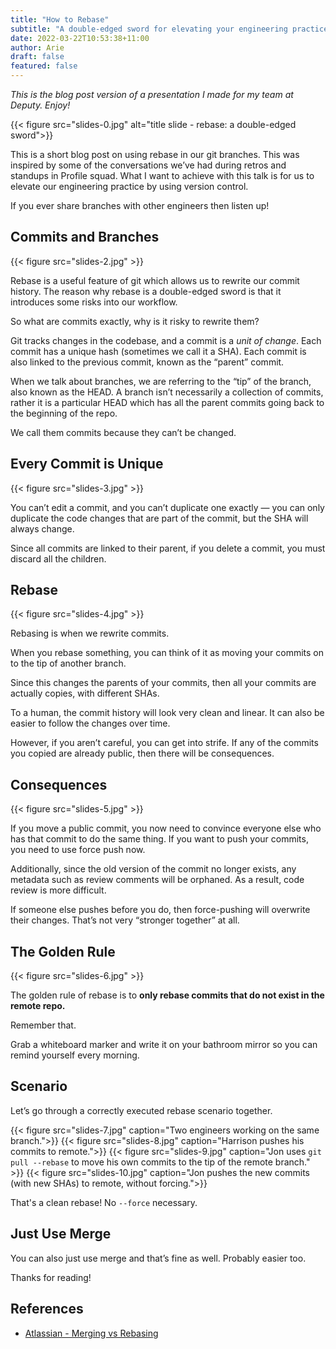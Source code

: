 ```yaml
---
title: "How to Rebase"
subtitle: "A double-edged sword for elevating your engineering practice with version control."
date: 2022-03-22T10:53:38+11:00
author: Arie
draft: false
featured: false
---
```


_This is the blog post version of a presentation I made for my team at Deputy. Enjoy!_

{{< figure src="slides-0.jpg" alt="title slide - rebase: a double-edged sword">}}

This is a short blog post on using rebase in our git branches. This was inspired by some of the conversations we’ve had during retros and standups in Profile squad. What I want to achieve with this talk is for us to elevate our engineering practice by using version control.

If you ever share branches with other engineers then listen up!

## Commits and Branches

{{< figure src="slides-2.jpg" >}}

Rebase is a useful feature of git which allows us to rewrite our commit history. The reason why rebase is a double-edged sword is that it introduces some risks into our workflow.

So what are commits exactly, why is it risky to rewrite them?

Git tracks changes in the codebase, and a commit is a *unit of change*. Each commit has a unique hash (sometimes we call it a SHA). Each commit is also linked to the previous commit, known as the “parent” commit.

When we talk about branches, we are referring to the “tip” of the branch, also known as the HEAD. A branch isn’t necessarily a collection of commits, rather it is a particular HEAD which has all the parent commits going back to the beginning of the repo.

We call them commits because they can’t be changed.

## Every Commit is Unique

{{< figure src="slides-3.jpg" >}}

You can’t edit a commit, and you can’t duplicate one exactly — you can only duplicate the code changes that are part of the commit, but the SHA will always change.

Since all commits are linked to their parent, if you delete a commit, you must discard all the children.

## Rebase

{{< figure src="slides-4.jpg" >}}

Rebasing is when we rewrite commits.

When you rebase something, you can think of it as moving your commits on to the tip of another branch.

Since this changes the parents of your commits, then all your commits are actually copies, with different SHAs.

To a human, the commit history will look very clean and linear. It can also be easier to follow the changes over time.

However, if you aren’t careful, you can get into strife. If any of the commits you copied are already public, then there will be consequences.

## Consequences

{{< figure src="slides-5.jpg" >}}

If you move a public commit, you now need to convince everyone else who has that commit to do the same thing. If you want to push your commits, you need to use force push now.

Additionally, since the old version of the commit no longer exists, any metadata such as review comments will be orphaned. As a result, code review is more difficult.

If someone else pushes before you do, then force-pushing will overwrite their changes. That’s not very “stronger together” at all.

## The Golden Rule

{{< figure src="slides-6.jpg" >}}

The golden rule of rebase is to **only rebase commits that do not exist in the remote repo.**

Remember that.

Grab a whiteboard marker and write it on your bathroom mirror so you can remind yourself every morning.

## Scenario

Let’s go through a correctly executed rebase scenario together.

{{< figure src="slides-7.jpg" caption="Two engineers working on the same branch.">}}
{{< figure src="slides-8.jpg" caption="Harrison pushes his commits to remote.">}}
{{< figure src="slides-9.jpg" caption="Jon uses `git pull --rebase` to move his own commits to the tip of the remote branch." >}}
{{< figure src="slides-10.jpg" caption="Jon pushes the new commits (with new SHAs) to remote, without forcing.">}}

That's a clean rebase! No `--force` necessary.

## Just Use Merge

You can also just use merge and that’s fine as well. Probably easier too.

Thanks for reading!

## References

* [Atlassian - Merging vs Rebasing](https://www.atlassian.com/git/tutorials/merging-vs-rebasing)
